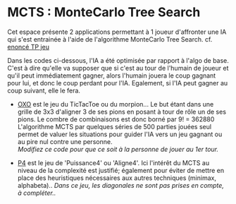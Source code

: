 # MCTS : MonteCarlo Tree Search

Cet espace présente 2 applications permettant à 1 joueur d'affronter une IA qui s'est entrainée à l'aide de l'algorithme MonteCarlo Tree Search.
cf. [enoncé TP jeu](http://emmanuel.adam.free.fr/site/spip.php?article201)

Dans les codes ci-dessous, l'IA a été optimisée par rapport à l'algo de base. C'est à dire qu'elle va supposer que si c'est au tour de l'humain de joueur et qu'il peut immédiatement gagner, alors l'humain jouera le coup gagnant pour lui, et donc le coup perdant pour l'IA. Egalement, si l'IA peut gagner au coup suivant, elle le fera.

- [OXO](https://github.com/EmmanuelADAM/IntelligenceArtificielleJava/tree/master/MCTS/OXO) est le jeu du TicTacToe ou du morpion... Le but étant dans une grille de 3x3 d'aligner 3 de ses pions en posant à tour de rôle un de ses pions.
    Le combre de combinaisons est donc borné par 9! = 362880
    L'algorithme MCTS par quelques séries de 500 parties jouées seul permet de valuer les situations pour guider l'IA vers un jeu gagnant ou au pire nul contre une personne.<br>
    *Modifiez ce code pour que ce soit à la personne de jouer au 1er tour.* 

- [P4](https://github.com/EmmanuelADAM/IntelligenceArtificielleJava/tree/master/MCTS/P4) est le jeu de 'Puissance4' ou 'Aligne4'. 
Ici l'intérêt du MCTS au niveau de la complexité est justifié; également pour éviter de mettre en place des heuristiques nécessaires aux autres techniques (minimax, alphabeta)..
*Dans ce jeu, les diagonales ne sont pas prises en compte, à compléter..*
